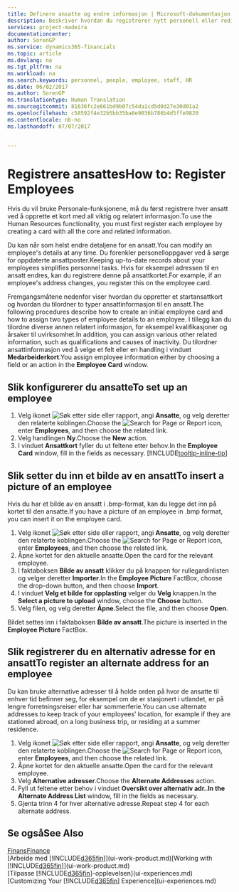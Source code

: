 ```yaml
---
title: Definere ansatte og endre informasjon | Microsoft-dokumentasjon
description: Beskriver hvordan du registrerer nytt personell eller redigerer informasjon om eksisterende ansatte.
services: project-madeira
documentationcenter: 
author: SorenGP
ms.service: dynamics365-financials
ms.topic: article
ms.devlang: na
ms.tgt_pltfrm: na
ms.workload: na
ms.search.keywords: personnel, people, employee, staff, HR
ms.date: 06/02/2017
ms.author: SorenGP
ms.translationtype: Human Translation
ms.sourcegitcommit: 81636fc2e661bd9b07c54da1cd5d0d27e30d01a2
ms.openlocfilehash: c58592f4e32b5bb35ba6e9036b786b4d5ffe9820
ms.contentlocale: nb-no
ms.lasthandoff: 07/07/2017


---
```

# <a name="how-to-register-employees"></a><span data-ttu-id="0d121-103">Registrere ansattes</span><span class="sxs-lookup"><span data-stu-id="0d121-103">How to: Register Employees</span></span>
<span data-ttu-id="0d121-104">Hvis du vil bruke Personale-funksjonene, må du først registrere hver ansatt ved å opprette et kort med all viktig og relatert informasjon.</span><span class="sxs-lookup"><span data-stu-id="0d121-104">To use the Human Resources functionality, you must first register each employee by creating a card with all the core and related information.</span></span>

<span data-ttu-id="0d121-105">Du kan når som helst endre detaljene for en ansatt.</span><span class="sxs-lookup"><span data-stu-id="0d121-105">You can modify an employee's details at any time.</span></span> <span data-ttu-id="0d121-106">Du forenkler personelloppgaver ved å sørge for oppdaterte ansattposter.</span><span class="sxs-lookup"><span data-stu-id="0d121-106">Keeping up-to-date records about your employees simplifies personnel tasks.</span></span> <span data-ttu-id="0d121-107">Hvis for eksempel adressen til en ansatt endres, kan du registrere denne på ansattkortet.</span><span class="sxs-lookup"><span data-stu-id="0d121-107">For example, if an employee's address changes, you register this on the employee card.</span></span>

<span data-ttu-id="0d121-108">Fremgangsmåtene nedenfor viser hvordan du oppretter et startansattkort og hvordan du tilordner to typer ansattinformasjon til en ansatt.</span><span class="sxs-lookup"><span data-stu-id="0d121-108">The following procedures describe how to create an initial employee card and how to assign two types of employee details to an employee.</span></span> <span data-ttu-id="0d121-109">I tillegg kan du tilordne diverse annen relatert informasjon, for eksempel kvalifikasjoner og årsaker til uvirksomhet.</span><span class="sxs-lookup"><span data-stu-id="0d121-109">In addition, you can assign various other related information, such as qualifications and causes of inactivity.</span></span> <span data-ttu-id="0d121-110">Du tilordner ansattinformasjon ved å velge et felt eller en handling i vinduet **Medarbeiderkort**.</span><span class="sxs-lookup"><span data-stu-id="0d121-110">You assign employee information either by choosing a field or an action in the **Employee Card** window.</span></span>

## <a name="to-set-up-an-employee"></a><span data-ttu-id="0d121-111">Slik konfigurerer du ansatte</span><span class="sxs-lookup"><span data-stu-id="0d121-111">To set up an employee</span></span>
1. <span data-ttu-id="0d121-112">Velg ikonet ![Søk etter side eller rapport](media/ui-search/search_small.png "Ikonet Søk etter side eller rapport"), angi **Ansatte**, og velg deretter den relaterte koblingen.</span><span class="sxs-lookup"><span data-stu-id="0d121-112">Choose the ![Search for Page or Report](media/ui-search/search_small.png "Search for Page or Report icon") icon, enter **Employees**, and then choose the related link.</span></span>
2. <span data-ttu-id="0d121-113">Velg handlingen **Ny**.</span><span class="sxs-lookup"><span data-stu-id="0d121-113">Choose the **New** action.</span></span>
3. <span data-ttu-id="0d121-114">I vinduet **Ansattkort** fyller du ut feltene etter behov.</span><span class="sxs-lookup"><span data-stu-id="0d121-114">In the **Employee Card** window, fill in the fields as necessary.</span></span> [!INCLUDE[tooltip-inline-tip](includes/tooltip-inline-tip_md.md)]

## <a name="to-insert-a-picture-of-an-employee"></a><span data-ttu-id="0d121-115">Slik setter du inn et bilde av en ansatt</span><span class="sxs-lookup"><span data-stu-id="0d121-115">To insert a picture of an employee</span></span>
<span data-ttu-id="0d121-116">Hvis du har et bilde av en ansatt i .bmp-format, kan du legge det inn på kortet til den ansatte.</span><span class="sxs-lookup"><span data-stu-id="0d121-116">If you have a picture of an employee in .bmp format, you can insert it on the employee card.</span></span>

1. <span data-ttu-id="0d121-117">Velg ikonet ![Søk etter side eller rapport](media/ui-search/search_small.png "Ikonet Søk etter side eller rapport"), angi **Ansatte**, og velg deretter den relaterte koblingen.</span><span class="sxs-lookup"><span data-stu-id="0d121-117">Choose the ![Search for Page or Report](media/ui-search/search_small.png "Search for Page or Report icon") icon, enter **Employees**, and then choose the related link.</span></span>
2. <span data-ttu-id="0d121-118">Åpne kortet for den aktuelle ansatte.</span><span class="sxs-lookup"><span data-stu-id="0d121-118">Open the card for the relevant employee.</span></span>
3. <span data-ttu-id="0d121-119">I faktaboksen **Bilde av ansatt** klikker du på knappen for rullegardinlisten og velger deretter **Importer**.</span><span class="sxs-lookup"><span data-stu-id="0d121-119">In the **Employee Picture** FactBox, choose the drop-down button, and then choose **Import**.</span></span>
4. <span data-ttu-id="0d121-120">I vinduet **Velg et bilde for opplasting** velger du **Velg** knappen.</span><span class="sxs-lookup"><span data-stu-id="0d121-120">In the **Select a picture to upload** window, choose the **Choose** button.</span></span>
5. <span data-ttu-id="0d121-121">Velg filen, og velg deretter **Åpne**.</span><span class="sxs-lookup"><span data-stu-id="0d121-121">Select the file, and then choose **Open**.</span></span>

<span data-ttu-id="0d121-122">Bildet settes inn i faktaboksen **Bilde av ansatt**.</span><span class="sxs-lookup"><span data-stu-id="0d121-122">The picture is inserted in the **Employee Picture** FactBox.</span></span>

## <a name="to-register-an-alternate-address-for-an-employee"></a><span data-ttu-id="0d121-123">Slik registrerer du en alternativ adresse for en ansatt</span><span class="sxs-lookup"><span data-stu-id="0d121-123">To register an alternate address for an employee</span></span>
<span data-ttu-id="0d121-124">Du kan bruke alternative adresser til å holde orden på hvor de ansatte til enhver tid befinner seg, for eksempel om de er stasjonert i utlandet, er på lengre forretningsreiser eller har sommerferie.</span><span class="sxs-lookup"><span data-stu-id="0d121-124">You can use alternate addresses to keep track of your employees’ location, for example if they are stationed abroad, on a long business trip, or residing at a summer residence.</span></span>

1. <span data-ttu-id="0d121-125">Velg ikonet ![Søk etter side eller rapport](media/ui-search/search_small.png "Ikonet Søk etter side eller rapport"), angi **Ansatte**, og velg deretter den relaterte koblingen.</span><span class="sxs-lookup"><span data-stu-id="0d121-125">Choose the ![Search for Page or Report](media/ui-search/search_small.png "Search for Page or Report icon") icon, enter **Employees**, and then choose the related link.</span></span>
2. <span data-ttu-id="0d121-126">Åpne kortet for den aktuelle ansatte.</span><span class="sxs-lookup"><span data-stu-id="0d121-126">Open the card for the relevant employee.</span></span>
3. <span data-ttu-id="0d121-127">Velg **Alternative adresser**.</span><span class="sxs-lookup"><span data-stu-id="0d121-127">Choose the **Alternate Addresses** action.</span></span>
4. <span data-ttu-id="0d121-128">Fyll ut feltene etter behov i vinduet **Oversikt over alternativ adr.**.</span><span class="sxs-lookup"><span data-stu-id="0d121-128">**In the Alternate Address List** window, fill in the fields as necessary.</span></span>
5. <span data-ttu-id="0d121-129">Gjenta trinn 4 for hver alternative adresse.</span><span class="sxs-lookup"><span data-stu-id="0d121-129">Repeat step 4 for each alternate address.</span></span>

## <a name="see-also"></a><span data-ttu-id="0d121-130">Se også</span><span class="sxs-lookup"><span data-stu-id="0d121-130">See Also</span></span>
[<span data-ttu-id="0d121-131">Finans</span><span class="sxs-lookup"><span data-stu-id="0d121-131">Finance</span></span>](finance.md)  
<span data-ttu-id="0d121-132">[Arbeide med [!INCLUDE[d365fin](includes/d365fin_md.md)]](ui-work-product.md)</span><span class="sxs-lookup"><span data-stu-id="0d121-132">[Working with [!INCLUDE[d365fin](includes/d365fin_md.md)]](ui-work-product.md)</span></span>  
<span data-ttu-id="0d121-133">[Tilpasse [!INCLUDE[d365fin](includes/d365fin_md.md)]-opplevelsen](ui-experiences.md)</span><span class="sxs-lookup"><span data-stu-id="0d121-133">[Customizing Your [!INCLUDE[d365fin](includes/d365fin_md.md)] Experience](ui-experiences.md)</span></span>

